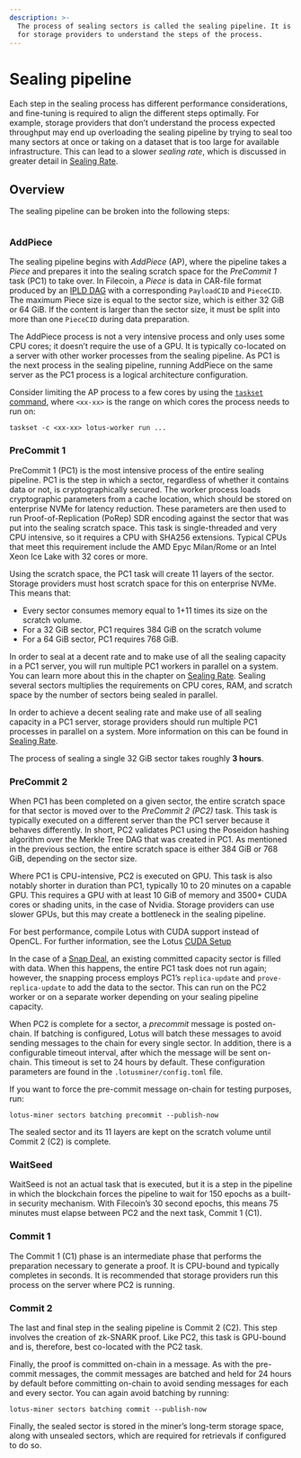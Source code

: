 ```yaml
---
description: >-
  The process of sealing sectors is called the sealing pipeline. It is important
  for storage providers to understand the steps of the process.
---
```


# Sealing pipeline

Each step in the sealing process has different performance considerations, and fine-tuning is required to align the different steps optimally. For example, storage providers that don’t understand the process expected throughput may end up overloading the sealing pipeline by trying to seal too many sectors at once or taking on a dataset that is too large for available infrastructure. This can lead to a slower _sealing rate_, which is discussed in greater detail in [Sealing Rate](sealing-rate.md).

## Overview

The sealing pipeline can be broken into the following steps:

<figure><img src="https://docs.filecoin.io/storage-provider/architecture/sealing-pipeline/sealing-tasks_hu9268c492255deb0a4b7b412df6151e82_116179_941x0_resize_q75_h2_box_3.webp" alt=""><figcaption></figcaption></figure>

### AddPiece

The sealing pipeline begins with _AddPiece_ (AP), where the pipeline takes a _Piece_ and prepares it into the sealing scratch space for the _PreCommit 1_ task (PC1) to take over. In Filecoin, a _Piece_ is data in CAR-file format produced by an [IPLD DAG](https://ipld.io) with a corresponding `PayloadCID` and `PieceCID`. The maximum Piece size is equal to the sector size, which is either 32 GiB or 64 GiB. If the content is larger than the sector size, it must be split into more than one `PieceCID` during data preparation.

The AddPiece process is not a very intensive process and only uses some CPU cores; it doesn’t require the use of a GPU. It is typically co-located on a server with other worker processes from the sealing pipeline. As PC1 is the next process in the sealing pipeline, running AddPiece on the same server as the PC1 process is a logical architecture configuration.

Consider limiting the AP process to a few cores by using the [`taskset` command](https://man7.org/linux/man-pages/man1/taskset.1.html), where `<xx-xx>` is the range on which cores the process needs to run on:

```shell
taskset -c <xx-xx> lotus-worker run ...
```

### PreCommit 1

PreCommit 1 (PC1) is the most intensive process of the entire sealing pipeline. PC1 is the step in which a sector, regardless of whether it contains data or not, is cryptographically secured. The worker process loads cryptographic parameters from a cache location, which should be stored on enterprise NVMe for latency reduction. These parameters are then used to run Proof-of-Replication (PoRep) SDR encoding against the sector that was put into the sealing scratch space. This task is single-threaded and very CPU intensive, so it requires a CPU with SHA256 extensions. Typical CPUs that meet this requirement include the AMD Epyc Milan/Rome or an Intel Xeon Ice Lake with 32 cores or more.

Using the scratch space, the PC1 task will create 11 layers of the sector. Storage providers must host scratch space for this on enterprise NVMe. This means that:

* Every sector consumes memory equal to 1+11 times its size on the scratch volume.
* For a 32 GiB sector, PC1 requires 384 GiB on the scratch volume
* For a 64 GiB sector, PC1 requires 768 GiB.

In order to seal at a decent rate and to make use of all the sealing capacity in a PC1 server, you will run multiple PC1 workers in parallel on a system. You can learn more about this in the chapter on [Sealing Rate](sealing-rate.md). Sealing several sectors multiplies the requirements on CPU cores, RAM, and scratch space by the number of sectors being sealed in parallel.

In order to achieve a decent sealing rate and make use of all sealing capacity in a PC1 server, storage providers should run multiple PC1 processes in parallel on a system. More information on this can be found in [Sealing Rate](sealing-rate.md).

The process of sealing a single 32 GiB sector takes roughly **3 hours**.

### PreCommit 2

When PC1 has been completed on a given sector, the entire scratch space for that sector is moved over to the _PreCommit 2 (PC2)_ task. This task is typically executed on a different server than the PC1 server because it behaves differently. In short, PC2 validates PC1 using the Poseidon hashing algorithm over the Merkle Tree DAG that was created in PC1. As mentioned in the previous section, the entire scratch space is either 384 GiB or 768 GiB, depending on the sector size.

Where PC1 is CPU-intensive, PC2 is executed on GPU. This task is also notably shorter in duration than PC1, typically 10 to 20 minutes on a capable GPU. This requires a GPU with at least 10 GiB of memory and 3500+ CUDA cores or shading units, in the case of Nvidia. Storage providers can use slower GPUs, but this may create a bottleneck in the sealing pipeline.

For best performance, compile Lotus with CUDA support instead of OpenCL. For further information, see the Lotus [CUDA Setup](https://lotus.filecoin.io/tutorials/lotus-miner/cuda/)

In the case of a [Snap Deal](../filecoin-deals/snap-deals.md), an existing committed capacity sector is filled with data. When this happens, the entire PC1 task does not run again; however, the snapping process employs PC1’s `replica-update` and `prove-replica-update` to add the data to the sector. This can run on the PC2 worker or on a separate worker depending on your sealing pipeline capacity.

When PC2 is complete for a sector, a _precommit_ message is posted on-chain. If batching is configured, Lotus will batch these messages to avoid sending messages to the chain for every single sector. In addition, there is a configurable timeout interval, after which the message will be sent on-chain. This timeout is set to 24 hours by default. These configuration parameters are found in the `.lotusminer/config.toml` file.

If you want to force the pre-commit message on-chain for testing purposes, run:

```shell
lotus-miner sectors batching precommit --publish-now
```

The sealed sector and its 11 layers are kept on the scratch volume until Commit 2 (C2) is complete.

### WaitSeed

WaitSeed is not an actual task that is executed, but it is a step in the pipeline in which the blockchain forces the pipeline to wait for 150 epochs as a built-in security mechanism. With Filecoin’s 30 second epochs, this means 75 minutes must elapse between PC2 and the next task, Commit 1 (C1).

### Commit 1

The Commit 1 (C1) phase is an intermediate phase that performs the preparation necessary to generate a proof. It is CPU-bound and typically completes in seconds. It is recommended that storage providers run this process on the server where PC2 is running.

### Commit 2

The last and final step in the sealing pipeline is Commit 2 (C2). This step involves the creation of zk-SNARK proof. Like PC2, this task is GPU-bound and is, therefore, best co-located with the PC2 task.

Finally, the proof is committed on-chain in a message. As with the pre-commit messages, the commit messages are batched and held for 24 hours by default before committing on-chain to avoid sending messages for each and every sector. You can again avoid batching by running:

```shell
lotus-miner sectors batching commit --publish-now
```

Finally, the sealed sector is stored in the miner’s long-term storage space, along with unsealed sectors, which are required for retrievals if configured to do so.
